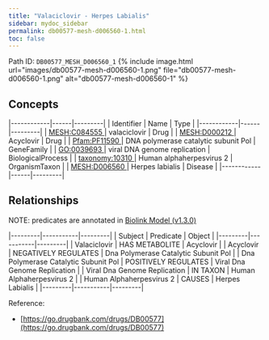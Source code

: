 ```yaml
---
title: "Valaciclovir - Herpes Labialis"
sidebar: mydoc_sidebar
permalink: db00577-mesh-d006560-1.html
toc: false 
---
```



Path ID: `DB00577_MESH_D006560_1`
{% include image.html url="images/db00577-mesh-d006560-1.png" file="db00577-mesh-d006560-1.png" alt="db00577-mesh-d006560-1" %}

## Concepts

|------------|------|---------|
| Identifier | Name | Type    |
|------------|------|---------|
| <a href="https://identifiers.org/MESH:C084555">MESH:C084555 </a> | valaciclovir | Drug |
| <a href="https://identifiers.org/MESH:D000212">MESH:D000212 </a> | Acyclovir | Drug |
| <a href="https://identifiers.org/Pfam:PF11590">Pfam:PF11590 </a> | DNA polymerase catalytic subunit Pol | GeneFamily |
| <a href="https://identifiers.org/GO:0039693">GO:0039693 </a> | viral DNA genome replication | BiologicalProcess |
| <a href="https://identifiers.org/taxonomy:10310">taxonomy:10310 </a> | Human alphaherpesvirus 2 | OrganismTaxon |
| <a href="https://identifiers.org/MESH:D006560">MESH:D006560 </a> | Herpes labialis | Disease |
|------------|------|---------|

## Relationships


NOTE: predicates are annotated in <a href="https://github.com/biolink/biolink-model/releases/tag/v1.3.0">Biolink Model (v1.3.0)</a>

|---------|-----------|---------|
| Subject | Predicate | Object  |
|---------|-----------|---------|
| Valaciclovir | HAS METABOLITE | Acyclovir |
| Acyclovir | NEGATIVELY REGULATES | Dna Polymerase Catalytic Subunit Pol |
| Dna Polymerase Catalytic Subunit Pol | POSITIVELY REGULATES | Viral Dna Genome Replication |
| Viral Dna Genome Replication | IN TAXON | Human Alphaherpesvirus 2 |
| Human Alphaherpesvirus 2 | CAUSES | Herpes Labialis |
|---------|-----------|---------|

Reference: 
  - [https://go.drugbank.com/drugs/DB00577](https://go.drugbank.com/drugs/DB00577)

